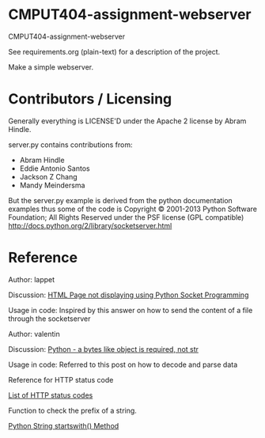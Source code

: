 CMPUT404-assignment-webserver
=============================

CMPUT404-assignment-webserver

See requirements.org (plain-text) for a description of the project.

Make a simple webserver.

Contributors / Licensing
========================

Generally everything is LICENSE'D under the Apache 2 license by Abram Hindle.

server.py contains contributions from:

* Abram Hindle
* Eddie Antonio Santos
* Jackson Z Chang
* Mandy Meindersma 

But the server.py example is derived from the python documentation
examples thus some of the code is Copyright © 2001-2013 Python
Software Foundation; All Rights Reserved under the PSF license (GPL
compatible) http://docs.python.org/2/library/socketserver.html

Reference
========================

Author: lappet

Discussion: [HTML Page not displaying using Python Socket Programming](https://stackoverflow.com/questions/47726865/)

Usage in code: Inspired by this answer on how to send the content of a file through the socketserver


Author: valentin

Discussion: [Python - a bytes like object is required, not str](https://stackoverflow.com/questions/29643544/python-a-bytes-like-object-is-required-not-str)

Usage in code: Referred to this post on how to decode and parse data


Reference for HTTP status code

[List of HTTP status codes](https://en.wikipedia.org/wiki/List_of_HTTP_status_codes#4xx_Client_errors)


Function to check the prefix of a string. 

[Python String startswith() Method](https://www.tutorialspoint.com/python/string_startswith.htm)
